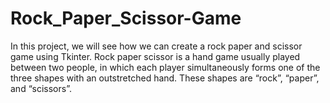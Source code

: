 # Rock_Paper_Scissor-Game
In this project, we will see how we can create a rock paper and scissor game using Tkinter. Rock paper scissor is a hand game usually played between two people, in which each player simultaneously forms one of the three shapes with an outstretched hand. These shapes are “rock”, “paper”, and “scissors”.
